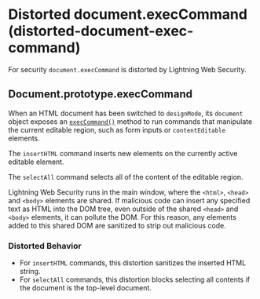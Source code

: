 # Distorted document.execCommand (distorted-document-exec-command)

For security `document.execCommand` is distorted by Lightning Web Security.

<!-- START generated embed: @locker/distortion/src/Document/docs/execCommand-value.md -->
## Document.prototype.execCommand

When an HTML document has been switched to `designMode`, its `document` object exposes an [`execCommand()`](https://developer.mozilla.org/en-US/docs/Web/API/Document/execCommand) method to run commands that manipulate the current editable region, such as form inputs or `contentEditable` elements.

The `insertHTML` command inserts new elements on the currently active editable element.

The `selectAll` command selects all of the content of the editable region.

Lightning Web Security runs in the main window, where the `<html>`, `<head>` and `<body>` elements are shared. If malicious code can insert any specified text as HTML into the DOM tree, even outside of the shared `<head>` and `<body>` elements, it can pollute the DOM. For this reason, any elements added to this shared DOM are sanitized to strip out malicious code.
### Distorted Behavior

- For `insertHTML` commands, this distortion sanitizes the inserted HTML string.
- For `selectAll` commands, this distortion blocks selecting all contents if the document is the top-level document.
<!-- END generated embed, please keep comment -->
